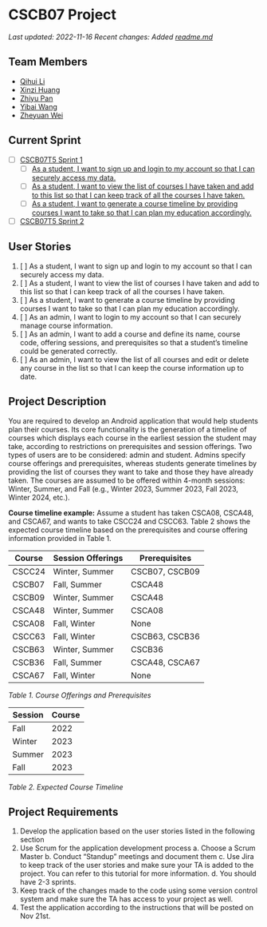 # CSCB07 Project

*Last updated: 2022-11-16*
*Recent changes: Added [readme.md](https://github.com/JANERUBBISHTOEAT/CSCB07-Project-TUT5-Group1/blob/master/readme.md)*

## Team Members

- [Qihui Li](https://github.com/qihui-li)
- [Xinzi Huang](https://github.com/Chloekyuu)
- [Zhiyu Pan](https://github.com/Chloepan33)
- [Yibai Wang](https://github.com/kouldbegood)
- [Zheyuan Wei](https://github.com/JANERUBBISHTOEAT)

## Current Sprint

- [ ] [CSCB07T5 Sprint 1](https://zheyuan-wei.atlassian.net/secure/GHGoToBoard.jspa?sprintId=1)
  - [ ] [As a student, I want to sign up and login to my account so that I can securely access my data.](https://zheyuan-wei.atlassian.net/browse/CSCB07T5G1-4)
  - [ ] [As a student, I want to view the list of courses I have taken and add to this list so that I can keep track of all the courses I have taken.](https://zheyuan-wei.atlassian.net/browse/CSCB07T5G1-6)
  - [ ] [As a student, I want to generate a course timeline by providing courses I want to take so that I can plan my education accordingly.](https://zheyuan-wei.atlassian.net/browse/CSCB07T5G1-7)
- [ ] [CSCB07T5 Sprint 2](about:blank)

## User Stories

1. [ ] As a student, I want to sign up and login to my account so that I can securely access my data.
2. [ ] As a student, I want to view the list of courses I have taken and add to this list so that I can keep track of all the courses I have taken.
3. [ ] As a student, I want to generate a course timeline by providing courses I want to take so that I can plan my education accordingly.
4. [ ] As an admin, I want to login to my account so that I can securely manage course information.
5. [ ] As an admin, I want to add a course and define its name, course code, offering sessions, and prerequisites so that a student’s timeline could be generated correctly.
6. [ ] As an admin, I want to view the list of all courses and edit or delete any course in the list so that I can keep the course information up to date.

## Project Description

You are required to develop an Android application that would help students plan their courses. Its core functionality is the generation of a timeline of courses which displays each course in the earliest session the  student may take,  according  to  restrictions  on  prerequisites  and  session offerings.  Two types  of  users  are  to  be  considered:  admin  and  student.  Admins  specify  course  offerings  and prerequisites, whereas students generate timelines by providing the list of courses they want to take and those they have already taken. The courses are assumed to be offered within 4-month sessions: Winter, Summer, and Fall (e.g., Winter 2023, Summer 2023, Fall 2023, Winter 2024, etc.).

**Course timeline example:**
Assume a student has  taken CSCA08, CSCA48, and CSCA67, and wants to take CSCC24 and CSCC63. Table 2 shows the expected course timeline based on the prerequisites and course offering information provided in Table 1.

| Course | Session Offerings | Prerequisites |
| --- | --- | --- |
| CSCC24 | Winter, Summer | CSCB07, CSCB09 |
| CSCB07 | Fall, Summer | CSCA48 |
| CSCB09 | Winter, Summer | CSCA48 |  
| CSCA48 | Winter, Summer | CSCA08 |
| CSCA08 | Fall, Winter | None |
| CSCC63 | Fall, Winter | CSCB63, CSCB36 |
| CSCB63 | Winter, Summer | CSCB36 |
| CSCB36 | Fall, Summer | CSCA48, CSCA67 |
| CSCA67 | Fall, Winter | None |
*Table 1. Course Offerings and Prerequisites*

| Session | Course |
| --- | --- |
| Fall | 2022 | CSCB07, CSCB36 |
| Winter | 2023 | CSCB09, CSCB63 |
| Summer | 2023 | CSCC24 |  
| Fall | 2023 | CSCC63 |
*Table 2. Expected Course Timeline*

## Project Requirements

1. Develop the application based on the user stories listed in the following section
2. Use Scrum for the application development process
    a. Choose a Scrum Master
    b. Conduct “Standup” meetings and document them
    c. Use Jira to keep track of the user stories and make sure your TA is added to the project. You can refer to this tutorial for more information.
    d. You should have 2-3 sprints.
3. Keep track of the changes made to the code using some version control system and make sure the TA has access to your project as well.
4. Test the application according to the instructions that will be posted on Nov 21st.
